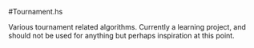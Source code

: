 #Tournament.hs

Various tournament related algorithms.
Currently a learning project, and should not be used for anything
but perhaps inspiration at this point.
